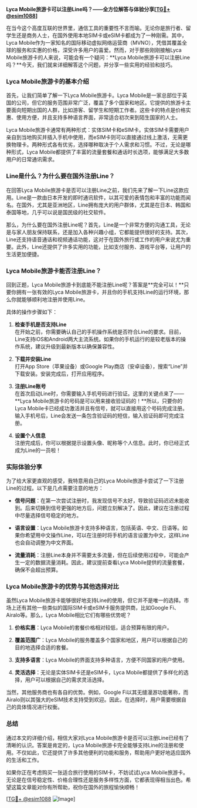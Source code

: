 **Lyca Mobile旅游卡可以注册Line吗？——全方位解答与体验分享[[TG💪+ @esim1088](https://t.me/s/esim1088)]**

在当今这个高度互联的世界里，通信工具的重要性不言而喻。无论你是旅行者、留学生还是商务人士，在国外使用本地SIM卡或eSIM卡都成为了一种刚需。其中，Lyca Mobile作为一家知名的国际移动虚拟网络运营商（MVNO），凭借其覆盖全球的服务和实惠的价格，深受许多用户的喜爱。然而，对于那些刚刚接触Lyca Mobile旅游卡的人来说，可能会有一个疑问：**Lyca Mobile旅游卡可以注册Line吗？**今天，我们就来详细解答这个问题，并分享一些实用的经验和技巧。

### Lyca Mobile旅游卡的基本介绍

首先，让我们简单了解一下Lyca Mobile旅游卡。Lyca Mobile是一家总部位于英国的公司，但它的服务范围非常广泛，覆盖了多个国家和地区。它提供的旅游卡主要面向短期出国的人群，比如游客、留学生和短期工作者。这些卡的特点是价格实惠、使用方便，并且支持多种语言界面，非常适合初次来到陌生国家的人士。

Lyca Mobile旅游卡通常有两种形式：实体SIM卡和eSIM卡。实体SIM卡需要用户亲自到当地购买并插入手机中使用，而eSIM卡则可以直接通过线上激活，无需更换物理卡。两种形式各有优劣，选择哪种取决于个人需求和习惯。不过，无论是哪种形式，Lyca Mobile都提供了丰富的流量套餐和通话时长选项，能够满足大多数用户的日常通讯需求。

### Line是什么？为什么要在国外注册Line？

在回答Lyca Mobile旅游卡是否可以注册Line之前，我们先来了解一下Line这款应用。Line是一款由日本开发的即时通讯软件，以其可爱的表情包和丰富的功能而闻名。在国外，尤其是亚洲地区，Line拥有庞大的用户群体，尤其是在日本、韩国和泰国等地，几乎可以说是国民级的社交软件。

那么，为什么要在国外注册Line呢？首先，Line是一个非常方便的沟通工具，无论是与家人朋友保持联系，还是加入各种兴趣小组，它都能提供很好的支持。其次，Line还支持语音通话和视频通话功能，这对于在国外旅行或工作的用户来说尤为重要。此外，Line还提供了许多实用的功能，比如支付服务、游戏平台等，让用户的生活更加便捷。

### Lyca Mobile旅游卡能否注册Line？

回到正题，Lyca Mobile旅游卡到底能不能注册Line呢？答案是**完全可以！**只要你拥有一张有效的Lyca Mobile旅游卡，并且你的手机支持Line的运行环境，那么你就能够顺利地注册并使用Line。

具体的操作步骤如下：

1. **检查手机是否支持Line**  
   在开始之前，你需要确认自己的手机操作系统是否符合Line的要求。目前，Line支持iOS和Android两大主流系统。如果你的手机运行的是较老版本的操作系统，建议升级到最新版本以确保兼容性。

2. **下载并安装Line**  
   打开App Store（苹果设备）或Google Play商店（安卓设备），搜索“Line”并下载安装。安装完成后，打开应用程序。

3. **注册Line账号**  
   在首次启动Line时，你需要输入手机号码进行验证。这里的关键点来了——**Lyca Mobile旅游卡的号码是可以用来接收验证码的！**所以，只要你的Lyca Mobile卡已经成功激活并且有信号，就可以直接用这个号码完成注册。输入手机号后，Line会发送一条包含验证码的短信，输入验证码即可完成注册。

4. **设置个人信息**  
   注册完成后，你可以根据提示设置头像、昵称等个人信息。此时，你已经正式成为Line的一员啦！

### 实际体验分享

为了给大家更直观的感受，我特意用自己的Lyca Mobile旅游卡尝试了一下注册Line的过程。以下是几点需要注意的地方：

- **信号问题**：在第一次尝试注册时，我发现信号不太好，导致验证码迟迟未能收到。后来切换到信号更强的地方后，问题立刻解决了。因此，建议在注册过程中尽量选择信号稳定的地方。
  
- **语言设置**：Lyca Mobile旅游卡支持多种语言，包括英语、中文、日语等。如果你希望用中文操作Line，可以在注册时将手机的语言设置为中文，这样Line也会自动调整为中文界面。

- **流量消耗**：注册Line本身并不需要太多流量，但在后续使用过程中，可能会产生一定的数据流量消耗。因此，建议提前查看Lyca Mobile提供的流量套餐，确保不会超出预算。

### Lyca Mobile旅游卡的优势与其他选择对比

虽然Lyca Mobile旅游卡能够很好地支持Line的使用，但它并不是唯一的选择。市场上还有其他一些类似的国际SIM卡或eSIM卡服务提供商，比如Google Fi、Airalo等。那么，Lyca Mobile相比它们有哪些优势呢？

1. **价格实惠**：Lyca Mobile的套餐价格相对较低，适合预算有限的用户。
   
2. **覆盖范围广**：Lyca Mobile的服务覆盖多个国家和地区，用户可以根据自己的目的地选择合适的套餐。

3. **支持多语言**：Lyca Mobile的界面支持多种语言，方便不同国家的用户使用。

4. **灵活选择**：无论是实体SIM卡还是eSIM卡，Lyca Mobile都提供了多样化的选择，用户可以根据自己的需求灵活选择。

当然，其他服务商也有各自的优势。例如，Google Fi以其无缝漫游功能著称，而Airalo则以其强大的eSIM技术支持受到欢迎。因此，在选择时，用户需要根据自己的具体情况进行权衡。

### 总结

通过本文的详细介绍，相信大家对Lyca Mobile旅游卡是否可以注册Line已经有了清晰的认识。答案是肯定的，Lyca Mobile旅游卡完全能够支持Line的注册和使用。不仅如此，它还提供了许多其他便利的功能和服务，帮助用户更好地适应国外的生活和工作。

如果你正在考虑购买一张适合旅行使用的SIM卡，不妨试试Lyca Mobile旅游卡。无论是在信号稳定性、价格合理性还是服务多样性方面，它都表现得相当出色。希望这篇文章能对你有所帮助，祝你在国外的旅程愉快顺畅！

[[TG💪+ @esim1088](https://t.me/s/esim1088) ![Image](https://i.postimg.cc/4NQfJmqS/Snipaste-2025-05-13-00-14-12.png)]